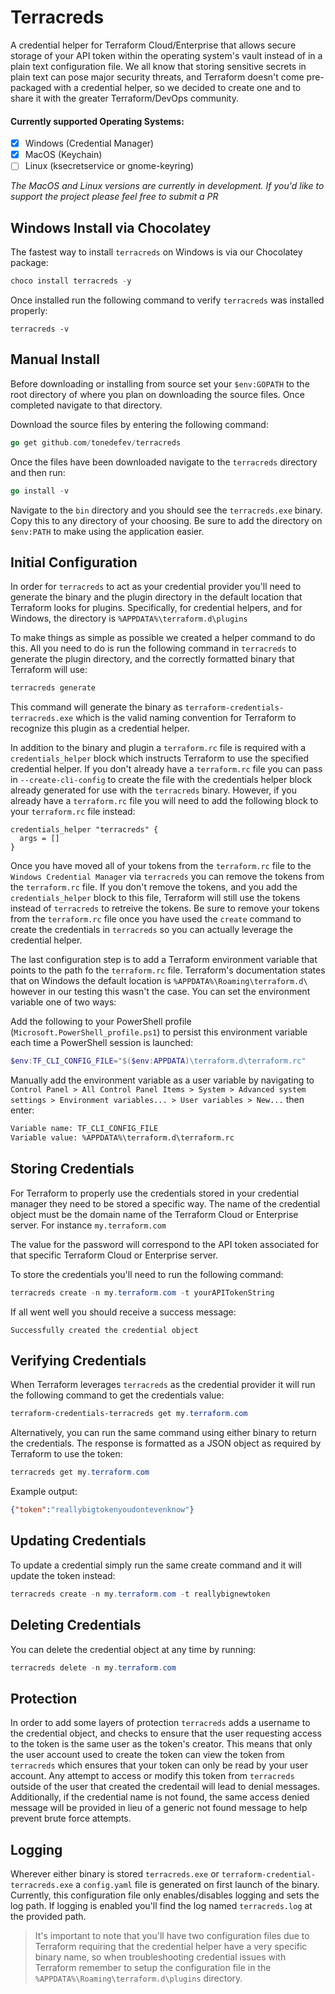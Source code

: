 # Terracreds
A credential helper for Terraform Cloud/Enterprise that allows secure storage of your API token within the operating system's vault instead of in a plain text configuration file. We all know that storing sensitive secrets in plain text can pose major security threats, and Terraform doesn't come pre-packaged with a credential helper, so we decided to create one and to share it with the greater Terraform/DevOps community.

#### Currently supported Operating Systems:
- [x] Windows (Credential Manager)
- [x] MacOS (Keychain)
- [ ] Linux (ksecretservice or gnome-keyring)

*The MacOS and Linux versions are currently in development. If you'd like to support the project please feel free to submit a PR*

## Windows Install via Chocolatey
The fastest way to install `terracreds` on Windows is via our Chocolatey package:
```powershell
choco install terracreds -y
```

Once installed run the following command to verify `terracreds` was installed properly:
```powerhsell
terracreds -v
```

## Manual Install
Before downloading or installing from source set your `$env:GOPATH` to the root directory of where you plan on downloading the source files. Once completed navigate to that directory.

Download the source files by entering the following command:
```go
go get github.com/tonedefev/terracreds 
```

Once the files have been downloaded navigate to the `terracreds` directory and then run:
```go
go install -v
```

Navigate to the `bin` directory and you should see the `terracreds.exe` binary. Copy this to any directory of your choosing. Be sure to add the directory on `$env:PATH` to make using the application easier.

## Initial Configuration
In order for `terracreds` to act as your credential provider you'll need to generate the binary and the plugin directory in the default location that Terraform looks for plugins. Specifically, for credential helpers, and for Windows, the directory is `%APPDATA%\terraform.d\plugins`

To make things as simple as possible we created a helper command to do this. All you need to do is run the following command in `terracreds` to generate the plugin directory, and the correctly formatted binary that Terraform will use:
```powershell
terracreds generate
```

This command will generate the binary as `terraform-credentials-terracreds.exe` which is the valid naming convention for Terraform to recognize this plugin as a credential helper.

In addition to the binary and plugin a `terraform.rc` file is required with a `credentials_helper` block which instructs Terraform to use the specified credential helper. If you don't already have a `terraform.rc` file you can pass in `--create-cli-config` to create the file with the credentials helper block already generated for use with the `terracreds` binary. However, if you already have a `terraform.rc` file you will need to add the following block to your `terraform.rc` file instead:

```hcl
credentials_helper "terracreds" {
  args = []
}
```

Once you have moved all of your tokens from the `terraform.rc` file to the `Windows Credential Manager` via `terracreds` you can remove the tokens from the `terraform.rc` file. If you don't remove the tokens, and you add the `credentials_helper` block to this file, Terraform will still use the tokens instead of `terracreds` to retreive the tokens. Be sure to remove your tokens from the `terraform.rc` file once you have used the `create` command to create the credentials in `terracreds` so you can actually leverage the credential helper.

The last configuration step is to add a Terraform environment variable that points to the path fo the `terraform.rc` file. Terraform's documentation states that on Windows the default location is `%APPDATA%\Roaming\terraform.d\` however in our testing this wasn't the case. You can set the environment variable one of two ways:

Add the following to your PowerShell profile (`Microsoft.PowerShell_profile.ps1`) to persist this environment variable each time a PowerShell session is launched:
```powershell
$env:TF_CLI_CONFIG_FILE="$($env:APPDATA)\terraform.d\terraform.rc"
```

Manually add the environment variable as a user variable by navigating to `Control Panel > All Control Panel Items > System > Advanced system settings > Environment variables... > User variables > New...` then enter:

```txt
Variable name: TF_CLI_CONFIG_FILE
Variable value: %APPDATA%\terraform.d\terraform.rc
```

## Storing Credentials
For Terraform to properly use the credentials stored in your credential manager they need to be stored a specific way. The name of the credential object must be the domain name of the Terraform Cloud or Enterprise server. For instance `my.terraform.com`

The value for the password will correspond to the API token associated for that specific Terraform Cloud or Enterprise server.

To store the credentials you'll need to run the following command:
```powershell
terracreds create -n my.terraform.com -t yourAPITokenString
```

If all went well you should receive a success message:
```
Successfully created the credential object
```

## Verifying Credentials
When Terraform leverages `terracreds` as the credential provider it will run the following command to get the credentials value:
```powershell
terraform-credentials-terracreds get my.terraform.com
```

Alternatively, you can run the same command using either binary to return the credentials. The response is formatted as a JSON object as required by Terraform to use the token:
```powershell
terracreds get my.terraform.com
```

Example output:
```json
{"token":"reallybigtokenyoudontevenknow"}
```

## Updating Credentials
To update a credential simply run the same create command and it will update the token instead:
```powershell
terracreds create -n my.terraform.com -t reallybignewtoken
```

## Deleting Credentials
You can delete the credential object at any time by running:
```powershell
terracreds delete -n my.terraform.com
```

## Protection
In order to add some layers of protection `terracreds` adds a username to the credential object, and checks to ensure that the user requesting access to the token is the same user as the token's creator. This means that only the user account used to create the token can view the token from `terracreds` which ensures that your token can only be read by your user account. Any attempt to access or modify this token from `terracreds` outside of the user that created the credentail will lead to denial messages. Additionally, if the credential name is not found, the same access denied message will be provided in lieu of a generic not found message to help prevent brute force attempts.

## Logging
Wherever either binary is stored `terracreds.exe` or `terraform-credential-terracreds.exe` a `config.yaml` file is generated on first launch of the binary. Currently, this configuration file only enables/disables logging and sets the log path. If logging is enabled you'll find the log named `terracreds.log` at the provided path. 
>It's important to note that you'll have two configuration files due to Terraform requiring that the credential helper have a very specific binary name, so when troubleshooting credential issues with Terraform remember to setup the configuration file in the `%APPDATA%\Roaming\terraform.d\plugins` directory.
